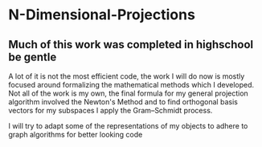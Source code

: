 # N-Dimensional-Projections
## Much of this work was completed in highschool be gentle
A lot of it is not the most efficient code, the work I will do now is mostly focused around formalizing the mathematical methods which I developed.  Not all of the work is my own, the final formula for my general projection algorithm involved the Newton's Method and to find orthogonal basis vectors for my subspaces I apply the Gram–Schmidt process.

I will try to adapt some of the representations of my objects to adhere to graph algorithms for better looking code
